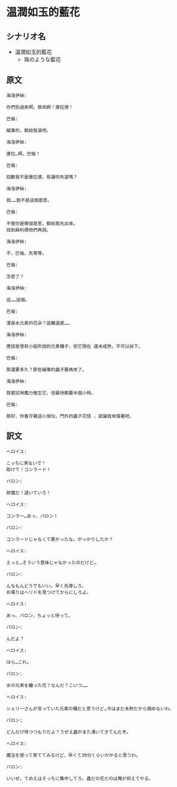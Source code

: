 # 温潤如玉的藍花
## シナリオ名
 - 温潤如玉的藍花
   - 珠のような藍花

## 原文
``` 
海洛伊絲:

你們別過來啊。救命婀！康拉德！ 
``` 

``` 
巴倫:

礙事的，都給我滾吧。 
``` 

``` 
海洛伊絲:

康拉…啊，巴倫！ 
``` 

``` 
巴倫:

抱歉我不是康拉德，有讓你失望嗎？ 
``` 

``` 
海洛伊絲:

我……我不是這個意思。 
``` 

``` 
巴倫:

不管你是哪個意思，都給我先出來。
找到赫利德他們再說。 
``` 

``` 
海洛伊絲:

不，巴倫，先等等。 
``` 

``` 
巴倫:

怎麼了？ 
``` 

``` 
海洛伊絲:

這……這個。 
``` 

``` 
巴倫:

渾身水元素的花朵？這難道是…… 
``` 

``` 
海洛伊絲:

應該是雪莉小姐所說的元素種子，但它現在 還未成熟，不可以採下。
``` 

``` 
巴倫:

那還要多久？那些礙事的蟲子要再來了。
``` 

``` 
海洛伊絲:

我嘗試用魔力催生它，但最快都要半個小時。
``` 

``` 
巴倫:

那好，你看守著這小傢伙，門外的蟲子花怪 ，就讓我來撐著吧。 
``` 

## 訳文
``` 
へロイス:

こっちに来ないで！
助けて！コンラード！ 
``` 

``` 
バロン:

邪魔だ！退いていろ！ 
``` 

``` 
へロイス:

コンラー…あっ、バロン！ 
``` 

``` 
バロン:

コンラードじゃなくて悪かったな。がっかりしたか？ 
``` 

``` 
へロイス:

えっと…そういう意味じゃなかったのだけど…
``` 

``` 
バロン:

んなもんどうでもいい。早く先導しろ。
お喋りはヘリドを見つけてからにしろよ。
``` 

``` 
へロイス:

あっ、バロン、ちょっと待って。 
``` 

``` 
バロン:

んだよ？ 
``` 

``` 
へロイス:

ほら…これ。
``` 

``` 
バロン:

水の元素を纏った花？なんだ？こいつ…… 
``` 

``` 
へロイス:

シェリーさんが言っていた元素の種だと思うけど…今はまだ未熟だから摘めないわ。
``` 

``` 
バロン:

どんだけ待つつもりだよ？うぜえ蟲がまた湧いてきてんだぞ。
``` 

``` 
へロイス:

魔法を使って育ててみるけど、早くて30分くらいかかると思うわ。
``` 

``` 
バロン:

いいぜ。てめえはそっちに集中してろ。蟲だの花だのは俺が抑えてやる。 
``` 